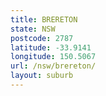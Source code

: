 ```yaml
---
title: BRERETON
state: NSW
postcode: 2787
latitude: -33.9141
longitude: 150.5067
url: /nsw/brereton/
layout: suburb
---
```

